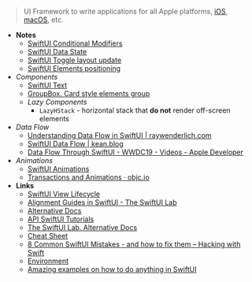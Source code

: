 > UI Framework to write applications for all Apple platforms, [iOS](iOS.md), [macOS](macOS.md), etc.

- **Notes**
	- [SwiftUI Conditional Modifiers](SwiftUI%20Conditional%20Modifiers.md)
	- [SwiftUI Data State](SwiftUI%20Data%20State.md)
	- [SwiftUI Toggle layout update](SwiftUI%20Toggle%20layout%20update.md)
	- [SwiftUI Elements positioning](SwiftUI%20Elements%20positioning.md)
- *Components*
	- [SwiftUI Text](SwiftUI%20Text.md)
	- [GroupBox. Card style elements group](https://developer.apple.com/documentation/swiftui/groupbox/)
	- *Lazy Components*
		- `LazyHStack` - horizontal stack that **do not** render off-screen elements
- *Data Flow*
	- [Understanding Data Flow in SwiftUI | raywenderlich.com](https://www.raywenderlich.com/11781349-understanding-data-flow-in-swiftui)
	- [SwiftUI Data Flow | kean.blog](https://kean.blog/post/swiftui-data-flow#binding)
	- [Data Flow Through SwiftUI - WWDC19 - Videos - Apple Developer](https://developer.apple.com/videos/play/wwdc2019/226/)
- *Animations*
	 - [SwiftUI Animations](SwiftUI%20Animations.md)
	- [Transactions and Animations · objc.io](https://www.objc.io/blog/2021/11/25/transactions-and-animations/)
- **Links**
	- [SwiftUI View Lifecycle](https://www.vadimbulavin.com/swiftui-view-lifecycle/)
	- [Alignment Guides in SwiftUI - The SwiftUI Lab](https://swiftui-lab.com/alignment-guides/)
	- [Alternative Docs](https://swiftontap.com/)
	- [API SwiftUI Tutorials](https://swiftuihub.com/swiftui-tutorials/api/)
	- [The SwiftUI Lab. Alternative Docs](https://swiftui-lab.com)
	- [Cheat Sheet](https://fuckingswiftui.com/#faq)
	- [8 Common SwiftUI Mistakes - and how to fix them – Hacking with Swift](https://www.hackingwithswift.com/articles/224/common-swiftui-mistakes-and-how-to-fix-them)
	- [Environment](https://www.fivestars.blog/articles/swiftui-environment-values/)
	- [Amazing examples on how to do anything in SwiftUI](https://apps.apple.com/us/app/a-companion-for-swiftui/id1485436674?mt=12)